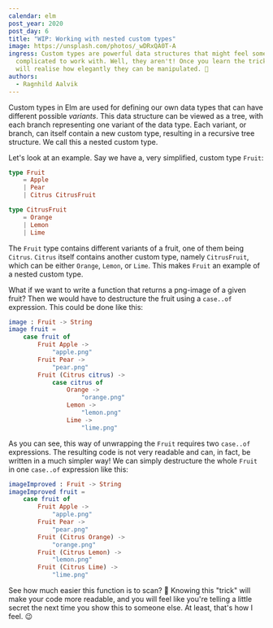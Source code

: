 ```yaml
---
calendar: elm
post_year: 2020
post_day: 6
title: "WIP: Working with nested custom types"
image: https://unsplash.com/photos/_wDRxQA0T-A
ingress: Custom types are powerful data structures that might feel somewhat
  complicated to work with. Well, they aren't! Once you learn the tricks you
  will realise how elegantly they can be manipulated. 🤫
authors:
  - Ragnhild Aalvik
---
```

Custom types in Elm are used for defining our own data types that can have different possible *variants*. This data structure can be viewed as a tree, with each branch representing one variant of the data type. Each variant, or branch, can itself contain a new custom type, resulting in a recursive tree structure. We call this a nested custom type. 

Let's look at an example. Say we have a, very simplified, custom type `Fruit`:

```elm
type Fruit 
	= Apple 
	| Pear
	| Citrus CitrusFruit

type CitrusFruit
	= Orange
	| Lemon
	| Lime
```

The `Fruit` type contains different variants of a fruit, one of them being `Citrus`. `Citrus` itself contains another custom type, namely `CitrusFruit`, which can be either `Orange`, `Lemon`, or `Lime`. This makes `Fruit` an example of a nested custom type.

What if we want to write a function that returns a png-image of a given fruit? Then we would have to destructure the fruit using a `case..of` expression. This could be done like this:

```elm
image : Fruit -> String
image fruit =
    case fruit of
        Fruit Apple ->
            "apple.png"
        Fruit Pear ->
            "pear.png"
        Fruit (Citrus citrus) ->
            case citrus of
                Orange ->
                    "orange.png"
                Lemon ->
                    "lemon.png"
                Lime ->
                    "lime.png"
```

As you can see, this way of unwrapping the `Fruit` requires two `case..of` expressions. The resulting code is not very readable and can, in fact, be written in a much simpler way! We can simply destructure the whole `Fruit` in one `case..of` expression like this:

```elm
imageImproved : Fruit -> String
imageImproved fruit = 
    case fruit of 
        Fruit Apple -> 
            "apple.png"
        Fruit Pear -> 
            "pear.png"
        Fruit (Citrus Orange) -> 
            "orange.png"
        Fruit (Citrus Lemon) ->
            "lemon.png"
        Fruit (Citrus Lime) ->
            "lime.png"
```

See how much easier this function is to scan? 🧐 Knowing this "trick" will make your code more readable, and you will feel like you're telling a little secret the next time you show this to someone else. At least, that's how I feel. 😉
